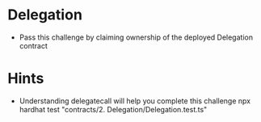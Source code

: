 # Delegation

- Pass this challenge by claiming ownership of the deployed Delegation contract

# Hints

- Understanding delegatecall will help you complete this challenge
npx hardhat test "contracts/2. Delegation/Delegation.test.ts"